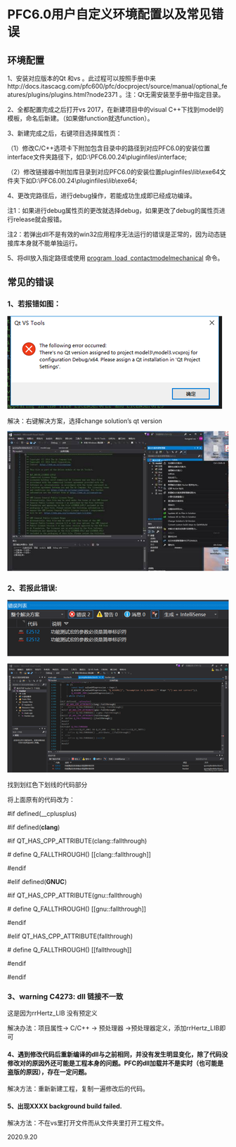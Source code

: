 # **PFC6.0用户自定义环境配置**以及常见错误

## 环境配置

1、安装对应版本的Qt 和vs 。此过程可以按照手册中来http://docs.itascacg.com/pfc600/pfc/docproject/source/manual/optional_features/plugins/plugins.html?node2371 。注：Qt无需安装至手册中指定目录。

2、全都配置完成之后打开vs 2017，在新建项目中的visual C++下找到model的模板，命名后新建。（如果做function就选function）。

3、新建完成之后，右键项目选择属性页：

（1）修改C/C++选项卡下附加包含目录中的路径到对应PFC6.0的安装位置interface文件夹路径下，如D:\PFC6.00.24\pluginfiles\interface;

（2）修改链接器中附加库目录到对应PFC6.0的安装位置pluginfiles\lib\exe64文件夹下如D:\PFC6.00.24\pluginfiles\lib\exe64;

4、更改完路径后，进行debug操作，若能成功生成即已经成功编译。

注1：如果进行debug属性页的更改就选择debug，如果更改了debug的属性页进行release就会报错。

注2：若弹出dll不是有效的win32应用程序无法运行的错误是正常的，因为动态链接库本身就不能单独运行。

5、将dll放入指定路径或使用 [program` `load` `contactmodelmechanical](http://docs.itascacg.com/pfc600/common/kernel/doc/manual/program/commands/cmd_program.load.html#kwd:program.load.contactmodelmechanical) 命令。

 

## 常见的错误

 

### 1、若报错如图：

![img](asserts/clip_image001.png)

解决：右键解决方案，选择change solution’s qt version

![img](asserts/clip_image003.jpg)

 

 

 

 

### 2、若报此错误:

![img](asserts/clip_image005.png)

 

![img](asserts/clip_image007.png)

找到划红色下划线的代码部分

将上面原有的代码改为：

\#if defined(__cplusplus)

\#if defined(__clang__)

\#if QT_HAS_CPP_ATTRIBUTE(clang::fallthrough)

\#  define Q_FALLTHROUGH() [[clang::fallthrough]]

\#endif

\#elif defined(__GNUC__)

\#if QT_HAS_CPP_ATTRIBUTE(gnu::fallthrough)

\#  define Q_FALLTHROUGH() [[gnu::fallthrough]]

\#endif

\#elif QT_HAS_CPP_ATTRIBUTE(fallthrough)

\# define Q_FALLTHROUGH() [[fallthrough]]

\#endif

\#endif

 

### 3、warning C4273: dll 链接不一致

这是因为rrHertz_LIB 没有预定义

解决办法：项目属性-> C/C++ -> 预处理器 ->预处理器定义，添加rrHertz_LIB即可

 

#### 4、遇到修改代码后重新编译的dll与之前相同，并没有发生明显变化，除了代码没修改对的原因外还可能是工程本身的问题。PFC的dll加载并不是实时（也可能是盗版的原因），存在一定问题。

解决方法：重新新建工程，复制一遍修改后的代码。

 

#### 5、出现XXXX background build failed.

解决方法：不在vs里打开文件而从文件夹里打开工程文件。





2020.9.20